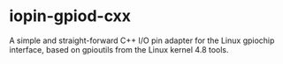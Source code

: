 # iopin-gpiod-cxx
A simple and straight-forward C++ I/O pin adapter for the Linux gpiochip interface, based on gpioutils from the Linux kernel 4.8 tools.

